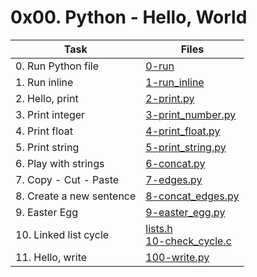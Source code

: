 # 0x00. Python - Hello, World

|Task|Files|
|----|-----|
|0. Run Python file|[0-run](./0-run)|
|1. Run inline|[1-run_inline](./1-run_inline)|
|2. Hello, print|[2-print.py](./2-print.py)|
|3. Print integer|[3-print_number.py](./3-print_number.py)|
|4. Print float|[4-print_float.py](./4-print_float.py)|
|5. Print string|[5-print_string.py](./5-print_string.py)|
|6. Play with strings|[6-concat.py](./6-concat.py)|
|7. Copy - Cut - Paste|[7-edges.py](./7-edges.py)|
|8. Create a new sentence|[8-concat_edges.py](./8-concat_edges.py)|
|9. Easter Egg|[9-easter_egg.py](./9-easter_egg.py)|
|10. Linked list cycle|[lists.h](./lists.h)<br>[10-check_cycle.c](./10-check_cycle.c)|
|11. Hello, write|[100-write.py](./100-write.py)|

